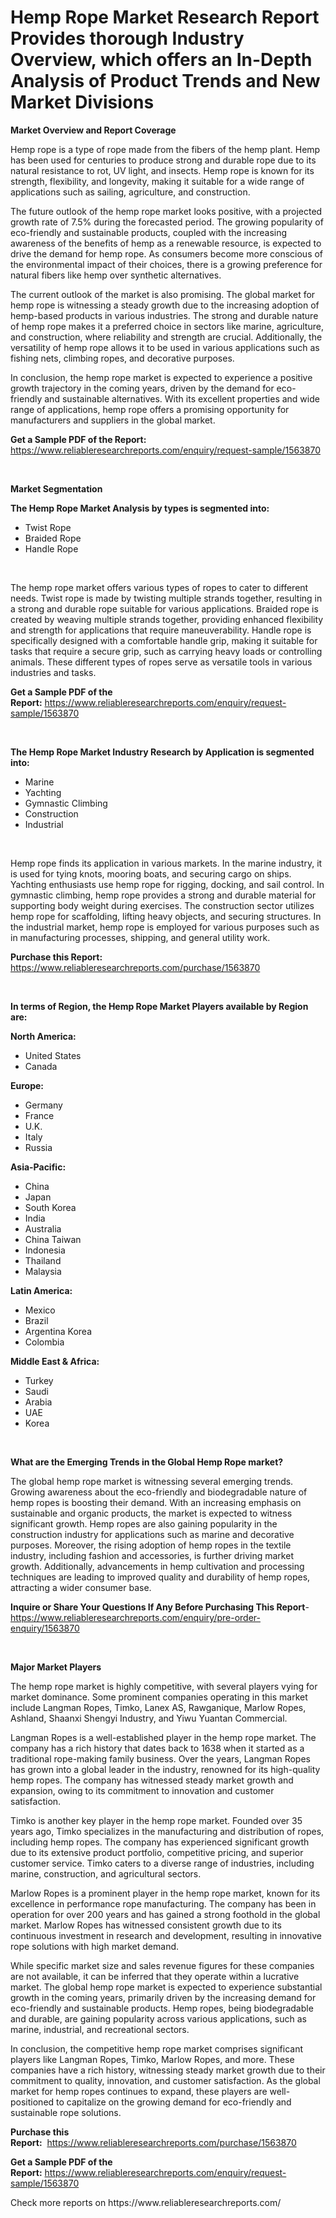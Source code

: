 <p><h1>Hemp Rope Market Research Report Provides thorough Industry Overview, which offers an In-Depth Analysis of Product Trends and New Market Divisions</h1></p><p><strong>Market Overview and Report Coverage</strong></p>
<p><p>Hemp rope is a type of rope made from the fibers of the hemp plant. Hemp has been used for centuries to produce strong and durable rope due to its natural resistance to rot, UV light, and insects. Hemp rope is known for its strength, flexibility, and longevity, making it suitable for a wide range of applications such as sailing, agriculture, and construction.</p><p>The future outlook of the hemp rope market looks positive, with a projected growth rate of 7.5% during the forecasted period. The growing popularity of eco-friendly and sustainable products, coupled with the increasing awareness of the benefits of hemp as a renewable resource, is expected to drive the demand for hemp rope. As consumers become more conscious of the environmental impact of their choices, there is a growing preference for natural fibers like hemp over synthetic alternatives.</p><p>The current outlook of the market is also promising. The global market for hemp rope is witnessing a steady growth due to the increasing adoption of hemp-based products in various industries. The strong and durable nature of hemp rope makes it a preferred choice in sectors like marine, agriculture, and construction, where reliability and strength are crucial. Additionally, the versatility of hemp rope allows it to be used in various applications such as fishing nets, climbing ropes, and decorative purposes.</p><p>In conclusion, the hemp rope market is expected to experience a positive growth trajectory in the coming years, driven by the demand for eco-friendly and sustainable alternatives. With its excellent properties and wide range of applications, hemp rope offers a promising opportunity for manufacturers and suppliers in the global market.</p></p>
<p><strong>Get a Sample PDF of the Report:</strong> <a href="https://www.reliableresearchreports.com/enquiry/request-sample/1563870">https://www.reliableresearchreports.com/enquiry/request-sample/1563870</a></p>
<p>&nbsp;</p>
<p><strong>Market Segmentation</strong></p>
<p><strong>The Hemp Rope Market Analysis by types is segmented into:</strong></p>
<p><ul><li>Twist Rope</li><li>Braided Rope</li><li>Handle Rope</li></ul></p>
<p>&nbsp;</p>
<p><p>The hemp rope market offers various types of ropes to cater to different needs. Twist rope is made by twisting multiple strands together, resulting in a strong and durable rope suitable for various applications. Braided rope is created by weaving multiple strands together, providing enhanced flexibility and strength for applications that require maneuverability. Handle rope is specifically designed with a comfortable handle grip, making it suitable for tasks that require a secure grip, such as carrying heavy loads or controlling animals. These different types of ropes serve as versatile tools in various industries and tasks.</p></p>
<p><strong>Get a Sample PDF of the Report:</strong>&nbsp;<a href="https://www.reliableresearchreports.com/enquiry/request-sample/1563870">https://www.reliableresearchreports.com/enquiry/request-sample/1563870</a></p>
<p>&nbsp;</p>
<p><strong>The Hemp Rope Market Industry Research by Application is segmented into:</strong></p>
<p><ul><li>Marine</li><li>Yachting</li><li>Gymnastic Climbing</li><li>Construction</li><li>Industrial</li></ul></p>
<p>&nbsp;</p>
<p><p>Hemp rope finds its application in various markets. In the marine industry, it is used for tying knots, mooring boats, and securing cargo on ships. Yachting enthusiasts use hemp rope for rigging, docking, and sail control. In gymnastic climbing, hemp rope provides a strong and durable material for supporting body weight during exercises. The construction sector utilizes hemp rope for scaffolding, lifting heavy objects, and securing structures. In the industrial market, hemp rope is employed for various purposes such as in manufacturing processes, shipping, and general utility work.</p></p>
<p><strong>Purchase this Report:</strong>&nbsp; <a href="https://www.reliableresearchreports.com/purchase/1563870">https://www.reliableresearchreports.com/purchase/1563870</a></p>
<p>&nbsp;</p>
<p><strong>In terms of Region, the Hemp Rope Market Players available by Region are:</strong></p>
<p>
    <p> <strong> North America: </strong>
        <ul>
            <li>United States</li>
            <li>Canada</li>
        </ul>
        </p> 
    <p> <strong> Europe: </strong>
        <ul>
            <li>Germany</li>
            <li>France</li>
            <li>U.K.</li>
            <li>Italy</li>
            <li>Russia</li>
        </ul>
        </p> 
    <p> <strong> Asia-Pacific: </strong>
        <ul>
            <li>China</li>
            <li>Japan</li>
            <li>South Korea</li>
            <li>India</li>
            <li>Australia</li>
            <li>China Taiwan</li>
            <li>Indonesia</li>
            <li>Thailand</li>
            <li>Malaysia</li>
        </ul>
        </p> 
    <p> <strong> Latin America: </strong>
        <ul>
            <li>Mexico</li>
            <li>Brazil</li>
            <li>Argentina Korea</li>
            <li>Colombia</li>
        </ul>
        </p> 
    <p> <strong> Middle East & Africa: </strong>
        <ul>
            <li>Turkey</li>
            <li>Saudi</li>
            <li>Arabia</li>
            <li>UAE</li>
            <li>Korea</li>
        </ul>
    </p>
    </p>
<p>&nbsp;</p>
<p><strong>What are the Emerging Trends in the Global Hemp Rope market?</strong></p>
<p><p>The global hemp rope market is witnessing several emerging trends. Growing awareness about the eco-friendly and biodegradable nature of hemp ropes is boosting their demand. With an increasing emphasis on sustainable and organic products, the market is expected to witness significant growth. Hemp ropes are also gaining popularity in the construction industry for applications such as marine and decorative purposes. Moreover, the rising adoption of hemp ropes in the textile industry, including fashion and accessories, is further driving market growth. Additionally, advancements in hemp cultivation and processing techniques are leading to improved quality and durability of hemp ropes, attracting a wider consumer base.</p></p>
<p><strong>Inquire or Share Your Questions If Any Before Purchasing This Report</strong>- <a href="https://www.reliableresearchreports.com/enquiry/pre-order-enquiry/1563870">https://www.reliableresearchreports.com/enquiry/pre-order-enquiry/1563870</a></p>
<p>&nbsp;</p>
<p><strong>Major Market Players</strong></p>
<p><p>The hemp rope market is highly competitive, with several players vying for market dominance. Some prominent companies operating in this market include Langman Ropes, Timko, Lanex AS, Rawganique, Marlow Ropes, Ashland, Shaanxi Shengyi Industry, and Yiwu Yuantan Commercial. </p><p>Langman Ropes is a well-established player in the hemp rope market. The company has a rich history that dates back to 1638 when it started as a traditional rope-making family business. Over the years, Langman Ropes has grown into a global leader in the industry, renowned for its high-quality hemp ropes. The company has witnessed steady market growth and expansion, owing to its commitment to innovation and customer satisfaction.</p><p>Timko is another key player in the hemp rope market. Founded over 35 years ago, Timko specializes in the manufacturing and distribution of ropes, including hemp ropes. The company has experienced significant growth due to its extensive product portfolio, competitive pricing, and superior customer service. Timko caters to a diverse range of industries, including marine, construction, and agricultural sectors.</p><p>Marlow Ropes is a prominent player in the hemp rope market, known for its excellence in performance rope manufacturing. The company has been in operation for over 200 years and has gained a strong foothold in the global market. Marlow Ropes has witnessed consistent growth due to its continuous investment in research and development, resulting in innovative rope solutions with high market demand.</p><p>While specific market size and sales revenue figures for these companies are not available, it can be inferred that they operate within a lucrative market. The global hemp rope market is expected to experience substantial growth in the coming years, primarily driven by the increasing demand for eco-friendly and sustainable products. Hemp ropes, being biodegradable and durable, are gaining popularity across various applications, such as marine, industrial, and recreational sectors.</p><p>In conclusion, the competitive hemp rope market comprises significant players like Langman Ropes, Timko, Marlow Ropes, and more. These companies have a rich history, witnessing steady market growth due to their commitment to quality, innovation, and customer satisfaction. As the global market for hemp ropes continues to expand, these players are well-positioned to capitalize on the growing demand for eco-friendly and sustainable rope solutions.</p></p>
<p><strong>Purchase this Report:</strong>&nbsp;&nbsp;<a href="https://www.reliableresearchreports.com/purchase/1563870">https://www.reliableresearchreports.com/purchase/1563870</a></p>
<p></p>
<p><strong>Get a Sample PDF of the Report:</strong>&nbsp;<a href="https://www.reliableresearchreports.com/enquiry/request-sample/1563870">https://www.reliableresearchreports.com/enquiry/request-sample/1563870</a></p>
<p>Check more reports on https://www.reliableresearchreports.com/</p>